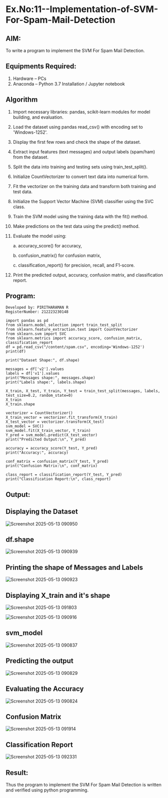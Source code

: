 # Ex.No:11--Implementation-of-SVM-For-Spam-Mail-Detection

## AIM:
To write a program to implement the SVM For Spam Mail Detection.

## Equipments Required:
1. Hardware – PCs
2. Anaconda – Python 3.7 Installation / Jupyter notebook

## Algorithm
1. Import necessary libraries: pandas, scikit-learn modules for model building, and evaluation.

2. Load the dataset using pandas read_csv() with encoding set to 'Windows-1252'.

3. Display the first few rows and check the shape of the dataset.

4. Extract input features (text messages) and output labels (spam/ham) from the dataset.

5. Split the data into training and testing sets using train_test_split().

6. Initialize CountVectorizer to convert text data into numerical form.

7. Fit the vectorizer on the training data and transform both training and test data.

8. Initialize the Support Vector Machine (SVM) classifier using the SVC class.

9. Train the SVM model using the training data with the fit() method.

10. Make predictions on the test data using the predict() method.

11. Evaluate the model using:
    
    a. accuracy_score() for accuracy,
    
    b. confusion_matrix() for confusion matrix,
    
    c. classification_report() for precision, recall, and F1-score.

13. Print the predicted output, accuracy, confusion matrix, and classification report.

## Program:
```
Developed by: PIRITHARAMAN R
RegisterNumber: 212223230148
```

    import pandas as pd
    from sklearn.model_selection import train_test_split
    from sklearn.feature_extraction.text import CountVectorizer
    from sklearn.svm import SVC
    from sklearn.metrics import accuracy_score, confusion_matrix, classification_report
    df = pd.read_csv("/content/spam.csv", encoding='Windows-1252')
    print(df)
    
    print("Dataset Shape:", df.shape)
    
    messages = df['v2'].values
    labels = df['v1'].values
    print("Messages shape:", messages.shape)
    print("Labels shape:", labels.shape)
    
    X_train, X_test, Y_train, Y_test = train_test_split(messages, labels, test_size=0.2, random_state=0)
    X_train
    X_train.shape
    
    vectorizer = CountVectorizer()
    X_train_vector = vectorizer.fit_transform(X_train)
    X_test_vector = vectorizer.transform(X_test)
    svm_model = SVC()
    svm_model.fit(X_train_vector, Y_train)
    Y_pred = svm_model.predict(X_test_vector)
    print("Predicted Output:\n", Y_pred)
    
    accuracy = accuracy_score(Y_test, Y_pred)
    print("Accuracy:", accuracy)
    
    conf_matrix = confusion_matrix(Y_test, Y_pred)
    print("Confusion Matrix:\n", conf_matrix)
    
    class_report = classification_report(Y_test, Y_pred)
    print("Classification Report:\n", class_report)

## Output:

## Displaying the Dataset

![Screenshot 2025-05-13 090950](https://github.com/user-attachments/assets/5673b777-04d6-4609-9dfc-d02eb45db7e5)

## df.shape

![Screenshot 2025-05-13 090939](https://github.com/user-attachments/assets/898f2373-0eee-4fd9-80c3-3dcd139a065c)

## Printing the shape of Messages and Labels

![Screenshot 2025-05-13 090923](https://github.com/user-attachments/assets/f8cadd9d-8eab-4c85-aba2-76128925cc84)

## Displaying X_train and it's shape

![Screenshot 2025-05-13 091803](https://github.com/user-attachments/assets/ef48b963-70c2-4196-9972-d077b5183d8a)

![Screenshot 2025-05-13 090916](https://github.com/user-attachments/assets/8837c87c-da80-4c6c-8065-06370eaf5d69)

## svm_model

![Screenshot 2025-05-13 090837](https://github.com/user-attachments/assets/cffe7ea4-5848-404a-a20d-2e1a25e3dcf4)

## Predicting the output

![Screenshot 2025-05-13 090829](https://github.com/user-attachments/assets/48fd84d0-61f5-438a-85e6-d9fbfc37dea4)

## Evaluating the Accuracy

![Screenshot 2025-05-13 090824](https://github.com/user-attachments/assets/76cd604e-c3ff-4513-98d2-d7c392d5333b)

## Confusion Matrix

![Screenshot 2025-05-13 091914](https://github.com/user-attachments/assets/a51e5907-06fa-495d-b835-f59ffaa1dd4c)

## Classification Report

![Screenshot 2025-05-13 092331](https://github.com/user-attachments/assets/3ad2face-77d6-4ca8-939a-e838842f8a36)

## Result:
Thus the program to implement the SVM For Spam Mail Detection is written and verified using python programming.
